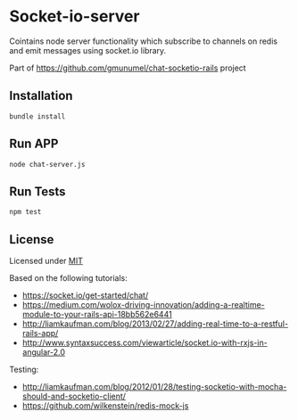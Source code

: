 # Socket-io-server

Cointains node server functionality which subscribe to channels on redis and emit messages using socket.io library.

Part of https://github.com/gmunumel/chat-socketio-rails project

## Installation
```bundle install```

## Run APP
```node chat-server.js```

## Run Tests
```npm test```

## License

Licensed under [MIT](LICENSE.md)


Based on the following tutorials: 
* https://socket.io/get-started/chat/
* https://medium.com/wolox-driving-innovation/adding-a-realtime-module-to-your-rails-api-18bb562e6441
* http://liamkaufman.com/blog/2013/02/27/adding-real-time-to-a-restful-rails-app/
* http://www.syntaxsuccess.com/viewarticle/socket.io-with-rxjs-in-angular-2.0

Testing:
* http://liamkaufman.com/blog/2012/01/28/testing-socketio-with-mocha-should-and-socketio-client/
* https://github.com/wilkenstein/redis-mock-js
